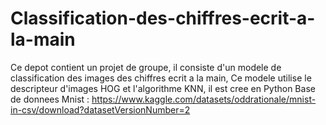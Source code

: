 # Classification-des-chiffres-ecrit-a-la-main
Ce depot contient un projet de groupe, il consiste d'un modele de classification des images des chiffres ecrit a la main, Ce modele utilise le descripteur d'images HOG et l'algorithme KNN, il est cree en Python
Base de donnees Mnist : https://www.kaggle.com/datasets/oddrationale/mnist-in-csv/download?datasetVersionNumber=2
